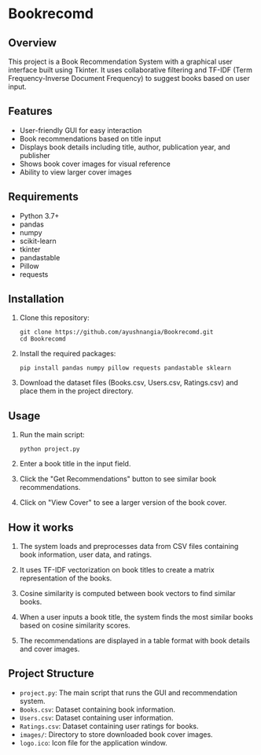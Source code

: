 # Bookrecomd


## Overview

This project is a Book Recommendation System with a graphical user interface built using Tkinter. It uses collaborative filtering and TF-IDF (Term Frequency-Inverse Document Frequency) to suggest books based on user input.

## Features

- User-friendly GUI for easy interaction
- Book recommendations based on title input
- Displays book details including title, author, publication year, and publisher
- Shows book cover images for visual reference
- Ability to view larger cover images

## Requirements

- Python 3.7+
- pandas
- numpy
- scikit-learn
- tkinter
- pandastable
- Pillow
- requests

## Installation

1. Clone this repository:
   ```
   git clone https://github.com/ayushnangia/Bookrecomd.git
   cd Bookrecomd
   ```

2. Install the required packages:
   ```
   pip install pandas numpy pillow requests pandastable sklearn
   ```

3. Download the dataset files (Books.csv, Users.csv, Ratings.csv) and place them in the project directory.

## Usage

1. Run the main script:
   ```
   python project.py
   ```

2. Enter a book title in the input field.

3. Click the "Get Recommendations" button to see similar book recommendations.

4. Click on "View Cover" to see a larger version of the book cover.

## How it works

1. The system loads and preprocesses data from CSV files containing book information, user data, and ratings.

2. It uses TF-IDF vectorization on book titles to create a matrix representation of the books.

3. Cosine similarity is computed between book vectors to find similar books.

4. When a user inputs a book title, the system finds the most similar books based on cosine similarity scores.

5. The recommendations are displayed in a table format with book details and cover images.

## Project Structure

- `project.py`: The main script that runs the GUI and recommendation system.
- `Books.csv`: Dataset containing book information.
- `Users.csv`: Dataset containing user information.
- `Ratings.csv`: Dataset containing user ratings for books.
- `images/`: Directory to store downloaded book cover images.
- `logo.ico`: Icon file for the application window.

